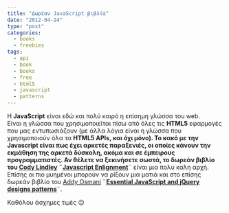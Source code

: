 ```yaml
---
title: "Δωρέαν JavaScript βιβλία"
date: "2012-04-24"
type: "post"
categories:
  - books
  - freebies
tags:
  - api
  - book
  - books
  - free
  - html5
  - javascript
  - patterns
---
```


Η **JavaScript** είναι εδώ και πολύ καιρό η επίσημη γλώσσα του web. Είναι η γλώσσα που χρησιμοποιείται πίσω από όλες τις **HTML5** εφαρμογές που μας εντυπωσιάζουν (με άλλα λόγια είναι η γλώσσα που χρησιμοποιούν όλα τα **HTML5 APIs, **και όχι μόνο). Το κακό με την Javascript είναι πως έχει αρκετές παραξενιές, οι οποίες κάνουν την εκμάθηση της αρκετά δύσκολη, ακόμα και σε έμπειρους προγραμματιστές. Αν θέλετε να ξεκινήσετε σωστά, το δωρεάν βιβλίο του [Cody Lindley](http://codylindley.com "Cody Lindley") ¨**<a title="Javascript Enlightenment" href="http://javascriptenlightenment.com" target="_blank">Javascript Enlignment</a>**¨ είναι μια πολυ καλη αρχή. Επίσης οι πιο μυημένοι μπορούν να ρίξουν μια ματιά και στο επίσης δωρεάν βιβλίο του [Addy Osmani](http://addyosmani.com/blog/ "Αddy Οsmani") ¨**<a title="Essential JavaScript And jQuery Design Patterns" href="http://addyosmani.com/blog/essentialjsdesignpatterns/" target="_blank">Essential JavaScript and jQuery designs patterns</a>**¨.

Καθόλου άσχημες τιμές 😉

